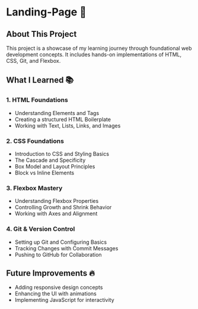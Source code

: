# Landing-Page 🚀

## About This Project
This project is a showcase of my learning journey through foundational web development concepts. It includes hands-on implementations of HTML, CSS, Git, and Flexbox.

## What I Learned 📚
### 1. **HTML Foundations**
- Understanding Elements and Tags
- Creating a structured HTML Boilerplate
- Working with Text, Lists, Links, and Images
 
### 2. **CSS Foundations**
- Introduction to CSS and Styling Basics
- The Cascade and Specificity
- Box Model and Layout Principles
- Block vs Inline Elements

### 3. **Flexbox Mastery**
- Understanding Flexbox Properties
- Controlling Growth and Shrink Behavior
- Working with Axes and Alignment

### 4. **Git & Version Control**
- Setting up Git and Configuring Basics
- Tracking Changes with Commit Messages
- Pushing to GitHub for Collaboration

## Future Improvements 🔥
- Adding responsive design concepts
- Enhancing the UI with animations
- Implementing JavaScript for interactivity

